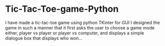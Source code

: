 # Tic-Tac-Toe-game-Python
I have made a tic-tac-toe game using python TKinter for GUI
I designed the game in such a manner that it first asks the user to choose a game mode either, player vs player or player vs computer, and displays a simple dialogue box that displays who won...
